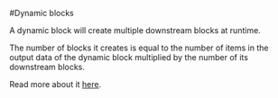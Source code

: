 #Dynamic blocks

A dynamic block will create multiple downstream blocks at runtime.

The number of blocks it creates is equal to the number of items in the output data of the dynamic block multiplied by the number of its downstream blocks.

Read more about it [here](https://docs.mage.ai/design/blocks/dynamic-blocks).